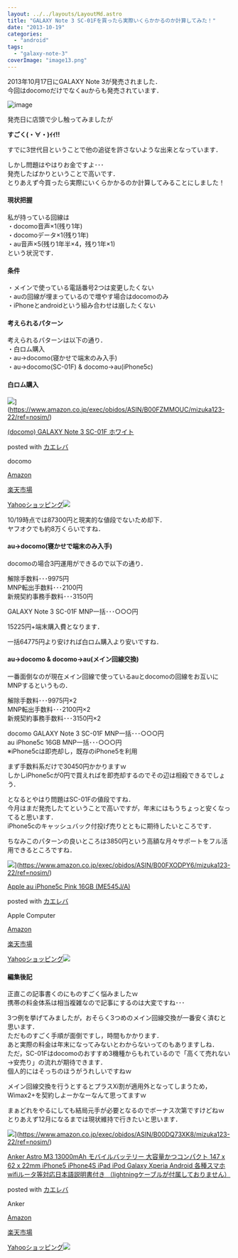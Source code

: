 ```yaml
---
layout: ../../layouts/LayoutMd.astro
title: "GALAXY Note 3 SC-01Fを買ったら実際いくらかかるのか計算してみた！"
date: "2013-10-19"
categories: 
  - "android"
tags: 
  - "galaxy-note-3"
coverImage: "image13.png"
---
```


2013年10月17日にGALAXY Note 3が発売されました．  
今回はdocomoだけでなくauからも発売されています．

![image](/archive/images/image13.png "image")

発売日に店頭で少し触ってみましたが

**すごく(・∀・)ｲｲ!!**

すでに3世代目ということで他の追従を許さないような出来となっています．

しかし問題はやはりお金ですよ･･･  
発売したばかりということで高いです．  
とりあえず今買ったら実際にいくらかかるのか計算してみることにしました！

#### 現状把握

私が持っている回線は  
・docomo音声×1(残り1年)  
・docomoデータ×1(残り1年)  
・au音声×5(残り1年半×4，残り1年×1)  
という状況です．

#### 条件

・メインで使っている電話番号2つは変更したくない  
・auの回線が埋まっているので増やす場合はdocomoのみ  
・iPhoneとandroidという組み合わせは崩したくない

#### 考えられるパターン

考えられるパターンは以下の通り．  
・白ロム購入  
・au→docomo(寝かせで端末のみ入手)  
・au→docomo(SC-01F) & docomo→au(iPhone5c)

#### 白ロム購入

![](/archive/images/21jEnEBShYL._SL160_.jpg)](https://www.amazon.co.jp/exec/obidos/ASIN/B00FZMMOUC/mizuka123-22/ref=nosim/)

[(docomo) GALAXY Note 3 SC-01F ホワイト](https://www.amazon.co.jp/exec/obidos/ASIN/B00FZMMOUC/mizuka123-22/ref=nosim/)

posted with [カエレバ](http://kaereba.com)

docomo

[Amazon](http://www.amazon.co.jp/gp/search?keywords=SC-01F&__mk_ja_JP=%83J%83%5E%83J%83i&tag=mizuka123-22 "アマゾン")

[楽天市場](http://hb.afl.rakuten.co.jp/hgc/032b53ee.4b34c5ee.0f4a541e.f440145e/?pc=http%3A%2F%2Fsearch.rakuten.co.jp%2Fsearch%2Fmall%2FSC-01F%2F-%2Ff.1-p.1-s.1-sf.0-st.A-v.2%3Fx%3D0%26scid%3Daf_ich_link_urltxt%26m%3Dhttp%3A%2F%2Fm.rakuten.co.jp%2F "楽天市場")

[Yahooショッピング![](//ad.jp.ap.valuecommerce.com/servlet/gifbanner?sid=3066752&pid=881990642)](//ck.jp.ap.valuecommerce.com/servlet/referral?sid=3066752&pid=881990642&vc_url=http%3A%2F%2Fshopping.search.yahoo.co.jp%2Fsearch%3FuIv%3Don%26ei%3DUTF-8%26tab_ex%3Dcommerce%26slider%3D0%26va%3DSC-01F "Yahooショッピング")

10/19時点では87300円と現実的な値段でないため却下．  
ヤフオクでも約8万くらいですね．

#### au→docomo(寝かせで端末のみ入手)

docomoの場合3円運用ができるので以下の通り．

解除手数料･･･9975円  
MNP転出手数料･･･2100円  
新規契約事務手数料･･･3150円

GALAXY Note 3 SC-01F MNP一括･･･○○○円

15225円+端末購入費となります．

一括64775円より安ければ白ロム購入より安いですね．

#### au→docomo & docomo→au(メイン回線交換)

一番面倒なのが現在メイン回線で使っているauとdocomoの回線をお互いにMNPするというもの．

解除手数料･･･9975円×2  
MNP転出手数料･･･2100円×2  
新規契約事務手数料･･･3150円×2

docomo GALAXY Note 3 SC-01F MNP一括･･･○○○円  
au iPhone5c 16GB MNP一括･･･○○○円  
※iPhone5cは即売却し，既存のiPhone5を利用

まず手数料系だけで30450円かかりますｗ  
しかしiPhone5cが0円で買えればを即売却するのでその辺は相殺できるでしょう．

となるとやはり問題はSC-01Fの値段ですね．  
今月はまだ発売したてということで高いですが，年末にはもうちょっと安くなってると思います．  
iPhone5cのキャッシュバック付投げ売りとともに期待したいところです．

ちなみこのパターンの良いところは3850円という高額な月々サポートをフル活用できるところですね．

![](/archive/images/41Unmw5XqxL._SL160_.jpg)](https://www.amazon.co.jp/exec/obidos/ASIN/B00FXODPY6/mizuka123-22/ref=nosim/)

[Apple au iPhone5c Pink 16GB (ME545J/A)](https://www.amazon.co.jp/exec/obidos/ASIN/B00FXODPY6/mizuka123-22/ref=nosim/)

posted with [カエレバ](http://kaereba.com)

Apple Computer

[Amazon](http://www.amazon.co.jp/gp/search?keywords=iPhone5c%20ME545J%2FA&__mk_ja_JP=%83J%83%5E%83J%83i&tag=mizuka123-22 "アマゾン")

[楽天市場](http://hb.afl.rakuten.co.jp/hgc/032b53ee.4b34c5ee.0f4a541e.f440145e/?pc=http%3A%2F%2Fsearch.rakuten.co.jp%2Fsearch%2Fmall%2FiPhone5c%2520ME545J%252FA%2F-%2Ff.1-p.1-s.1-sf.0-st.A-v.2%3Fx%3D0%26scid%3Daf_ich_link_urltxt%26m%3Dhttp%3A%2F%2Fm.rakuten.co.jp%2F "楽天市場")

[Yahooショッピング![](//ad.jp.ap.valuecommerce.com/servlet/gifbanner?sid=3066752&pid=881990642)](//ck.jp.ap.valuecommerce.com/servlet/referral?sid=3066752&pid=881990642&vc_url=http%3A%2F%2Fshopping.search.yahoo.co.jp%2Fsearch%3FuIv%3Don%26ei%3DUTF-8%26tab_ex%3Dcommerce%26slider%3D0%26va%3DiPhone5c%2520ME545J%252FA "Yahooショッピング")

#### 編集後記

正直この記事書くのにものすごく悩みましたｗ  
携帯の料金体系は相当複雑なので記事にするのは大変ですね･･･

3つ例を挙げてみましたが，おそらく3つめのメイン回線交換が一番安く済むと思います．  
ただものすごく手順が面倒ですし，時間もかかります．  
あと実際の料金は年末になってみないとわからないってのもありますしね．  
ただ，SC-01Fはdocomoのおすすめ3機種からもれているので「高くて売れない→安売り」の流れが期待できます．  
個人的にはそっちのほうがうれしいですねｗ

メイン回線交換を行うとするとプラスXi割が適用外となってしまうため，Wimax2+を契約しよーかなーなんて思ってますｗ

まぁどれをやるにしても結局元手が必要となるのでボーナス次第ですけどねｗ  
とりあえず12月になるまでは現状維持で行きたいと思います．

![](/archive/images/31t0dolCrqL._SL160_.jpg)](https://www.amazon.co.jp/exec/obidos/ASIN/B00DQ73XK8/mizuka123-22/ref=nosim/)

[Anker Astro M3 13000mAh モバイルバッテリー 大容量かつコンパクト 147 x 62 x 22mm iPhone5 iPhone4S iPad iPod Galaxy Xperia Android 各種スマホ wifiルータ等対応日本語説明書付き （lightningケーブルが付属しておりません）](https://www.amazon.co.jp/exec/obidos/ASIN/B00DQ73XK8/mizuka123-22/ref=nosim/)

posted with [カエレバ](http://kaereba.com)

Anker

[Amazon](http://www.amazon.co.jp/gp/search?keywords=iPhone4S&__mk_ja_JP=%83J%83%5E%83J%83i&tag=mizuka123-22 "アマゾン")

[楽天市場](http://hb.afl.rakuten.co.jp/hgc/032b53ee.4b34c5ee.0f4a541e.f440145e/?pc=http%3A%2F%2Fsearch.rakuten.co.jp%2Fsearch%2Fmall%2FiPhone4S%2F-%2Ff.1-p.1-s.1-sf.0-st.A-v.2%3Fx%3D0%26scid%3Daf_ich_link_urltxt%26m%3Dhttp%3A%2F%2Fm.rakuten.co.jp%2F "楽天市場")

[Yahooショッピング![](//ad.jp.ap.valuecommerce.com/servlet/gifbanner?sid=3066752&pid=881990642)](//ck.jp.ap.valuecommerce.com/servlet/referral?sid=3066752&pid=881990642&vc_url=http%3A%2F%2Fshopping.search.yahoo.co.jp%2Fsearch%3FuIv%3Don%26ei%3DUTF-8%26tab_ex%3Dcommerce%26slider%3D0%26va%3DiPhone4S "Yahooショッピング")
